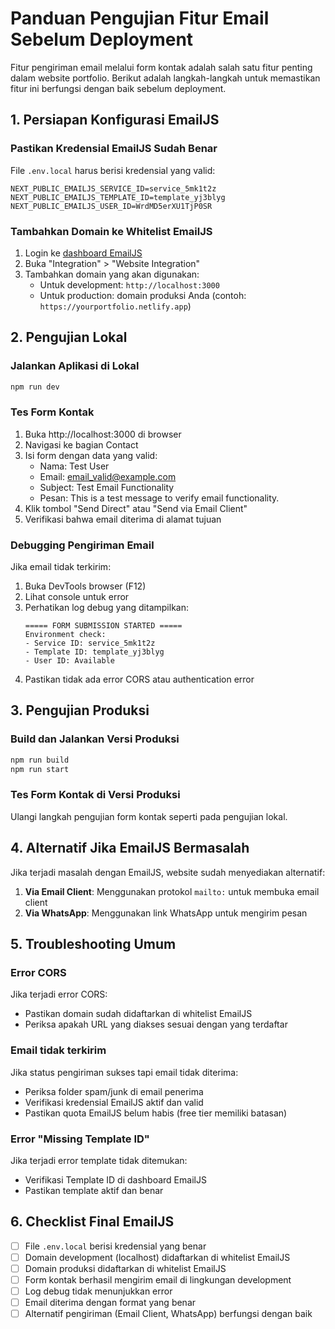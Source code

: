 # Panduan Pengujian Fitur Email Sebelum Deployment

Fitur pengiriman email melalui form kontak adalah salah satu fitur penting dalam website portfolio. Berikut adalah langkah-langkah untuk memastikan fitur ini berfungsi dengan baik sebelum deployment.

## 1. Persiapan Konfigurasi EmailJS

### Pastikan Kredensial EmailJS Sudah Benar

File `.env.local` harus berisi kredensial yang valid:

```
NEXT_PUBLIC_EMAILJS_SERVICE_ID=service_5mk1t2z
NEXT_PUBLIC_EMAILJS_TEMPLATE_ID=template_yj3blyg
NEXT_PUBLIC_EMAILJS_USER_ID=WrdMD5erXU1TjP0SR
```

### Tambahkan Domain ke Whitelist EmailJS

1. Login ke [dashboard EmailJS](https://dashboard.emailjs.com/)
2. Buka "Integration" > "Website Integration"
3. Tambahkan domain yang akan digunakan:
   - Untuk development: `http://localhost:3000`
   - Untuk production: domain produksi Anda (contoh: `https://yourportfolio.netlify.app`)

## 2. Pengujian Lokal

### Jalankan Aplikasi di Lokal

```bash
npm run dev
```

### Tes Form Kontak

1. Buka http://localhost:3000 di browser
2. Navigasi ke bagian Contact
3. Isi form dengan data yang valid:
   - Nama: Test User
   - Email: email_valid@example.com
   - Subject: Test Email Functionality
   - Pesan: This is a test message to verify email functionality.
4. Klik tombol "Send Direct" atau "Send via Email Client"
5. Verifikasi bahwa email diterima di alamat tujuan

### Debugging Pengiriman Email

Jika email tidak terkirim:

1. Buka DevTools browser (F12)
2. Lihat console untuk error
3. Perhatikan log debug yang ditampilkan:
   ```
   ===== FORM SUBMISSION STARTED =====
   Environment check:
   - Service ID: service_5mk1t2z
   - Template ID: template_yj3blyg
   - User ID: Available
   ```
4. Pastikan tidak ada error CORS atau authentication error

## 3. Pengujian Produksi

### Build dan Jalankan Versi Produksi

```bash
npm run build
npm run start
```

### Tes Form Kontak di Versi Produksi

Ulangi langkah pengujian form kontak seperti pada pengujian lokal.

## 4. Alternatif Jika EmailJS Bermasalah

Jika terjadi masalah dengan EmailJS, website sudah menyediakan alternatif:

1. **Via Email Client**: Menggunakan protokol `mailto:` untuk membuka email client
2. **Via WhatsApp**: Menggunakan link WhatsApp untuk mengirim pesan

## 5. Troubleshooting Umum

### Error CORS

Jika terjadi error CORS:
- Pastikan domain sudah didaftarkan di whitelist EmailJS
- Periksa apakah URL yang diakses sesuai dengan yang terdaftar

### Email tidak terkirim

Jika status pengiriman sukses tapi email tidak diterima:
- Periksa folder spam/junk di email penerima
- Verifikasi kredensial EmailJS aktif dan valid
- Pastikan quota EmailJS belum habis (free tier memiliki batasan)

### Error "Missing Template ID"

Jika terjadi error template tidak ditemukan:
- Verifikasi Template ID di dashboard EmailJS
- Pastikan template aktif dan benar

## 6. Checklist Final EmailJS

- [ ] File `.env.local` berisi kredensial yang benar
- [ ] Domain development (localhost) didaftarkan di whitelist EmailJS
- [ ] Domain produksi didaftarkan di whitelist EmailJS
- [ ] Form kontak berhasil mengirim email di lingkungan development
- [ ] Log debug tidak menunjukkan error
- [ ] Email diterima dengan format yang benar
- [ ] Alternatif pengiriman (Email Client, WhatsApp) berfungsi dengan baik 